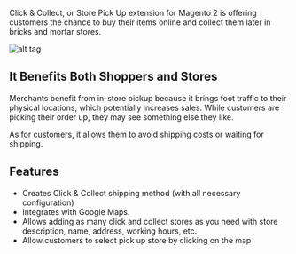 Click & Collect, or Store Pick Up extension for Magento 2 is offering customers the chance to buy their items online and collect them later in bricks and mortar stores. 

![alt tag](http://i.imgur.com/iMRY5bJ.jpg "Click & Collect")

## It Benefits Both Shoppers and Stores

Merchants benefit from in-store pickup because it brings foot traffic to their physical locations, which potentially increases sales. While customers are picking their order up, they may see something else they like.

As for customers, it allows them to avoid shipping costs or waiting for shipping.

## Features

* Creates Click & Collect shipping method (with all necessary configuration)
* Integrates with Google Maps.
* Allows adding as many click and collect stores as you need with store description, name, address, working hours, etc.
* Allow customers to select pick up store by clicking on the map
